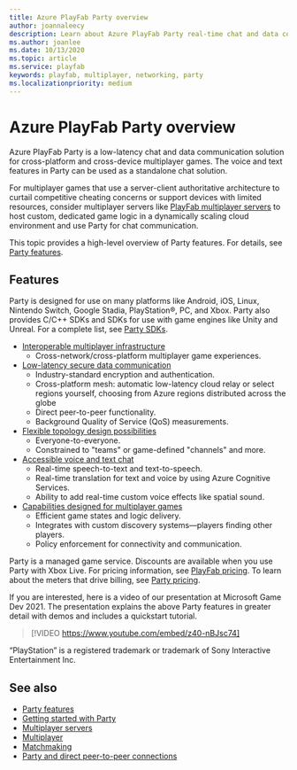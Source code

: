 ```yaml
---
title: Azure PlayFab Party overview
author: joannaleecy
description: Learn about Azure PlayFab Party real-time chat and data communication libraries for your game.
ms.author: joanlee
ms.date: 10/13/2020
ms.topic: article
ms.service: playfab
keywords: playfab, multiplayer, networking, party
ms.localizationpriority: medium
---
```


# Azure PlayFab Party overview

Azure PlayFab Party is a low-latency chat and data communication solution for cross-platform and cross-device multiplayer games. The voice and text features in Party can be used as a standalone chat solution.

For multiplayer games that use a server-client authoritative architecture to curtail competitive cheating concerns or support devices with limited resources, consider multiplayer servers like [PlayFab multiplayer servers](../servers/index.md) to host custom, dedicated game logic in a dynamically scaling cloud environment and use Party for chat communication.

This topic provides a high-level overview of Party features. For details, see [Party features](party-features.md).  

## Features

Party is designed for use on many platforms like Android, iOS, Linux, Nintendo Switch, Google Stadia, PlayStation&#174;, PC, and Xbox. Party also provides C/C++ SDKs and SDKs for use with game engines like Unity and Unreal. For a complete list, see [Party SDKs](party-sdks.md).

* [Interoperable multiplayer infrastructure](party-features.md#interoperable-multiplayer-infrastructure)
    * Cross-network/cross-platform multiplayer game experiences.
* [Low-latency secure data communication](party-features.md#low-latency-secure-data-communication)
    * Industry-standard encryption and authentication.
    * Cross-platform mesh: automatic low-latency cloud relay or select regions yourself, choosing from Azure regions distributed across the globe
    * Direct peer-to-peer functionality.
    * Background Quality of Service (QoS) measurements.
* [Flexible topology design possibilities](party-features.md#flexible-topology-design-possibilities)
    * Everyone-to-everyone.
    * Constrained to "teams" or game-defined "channels" and more.
* [Accessible voice and text chat](party-features.md#accessible-voice-and-text-chat)
    * Real-time speech-to-text and text-to-speech.
    * Real-time translation for text and voice by using Azure Cognitive Services.
    * Ability to add real-time custom voice effects like spatial sound.
* [Capabilities designed for multiplayer games](party-features.md#capabilities-designed-for-multiplayer-games)
    * Efficient game states and logic delivery.
    * Integrates with custom discovery systems&mdash;players finding other players.
    * Policy enforcement for connectivity and communication.

Party is a managed game service. Discounts are available when you use Party with Xbox Live. For pricing information, see [PlayFab pricing](https://playfab.com/pricing/). To learn about the meters that drive billing, see [Party pricing](pricing.md).

If you are interested, here is a video of our presentation at Microsoft Game Dev 2021. The presentation explains the above Party features in greater detail with demos and includes a quickstart tutorial. 

> [!VIDEO https://www.youtube.com/embed/z40-nBJsc74]

“PlayStation” is a registered trademark or trademark of Sony Interactive Entertainment Inc.

## See also

* [Party features](party-features.md)
* [Getting started with Party](party-getting-started.md)
* [Multiplayer servers](../servers/index.md)
* [Multiplayer](../mpintro.md)
* [Matchmaking](../matchmaking/index.md)
* [Party and direct peer-to-peer connections](concepts-direct-peer-connectivity.md)
